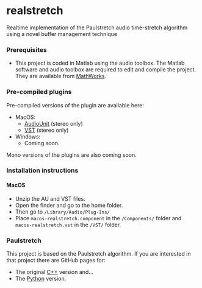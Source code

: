 # realstretch
Realtime implementation of the Paulstretch audio time-stretch algorithm using a novel buffer management technique

### Prerequisites
* This project is coded in Matlab using the audio toolbox.
The Matlab software and audio toolbox are required to edit and compile the project.
They are available from [MathWorks](https://www.mathworks.com/products/matlab.html).

### Pre-compiled plugins
Pre-compiled versions of the plugin are available here:
* MacOS:
  * [AudioUnit](https://github.com/malloyca/realstretch/releases/download/v0.1.2/macos-realstretch.component.zip) (stereo only)
  * [VST](https://github.com/malloyca/realstretch/releases/download/v0.1.2/macos-realstretch.vst.zip) (stereo only)
* Windows:
  * Coming soon.

Mono versions of the plugins are also coming soon.

### Installation instructions
#### MacOS
- Unzip the AU and VST files.
- Open the finder and go to the home folder.
- Then go to <code>/Library/Audio/Plug-Ins/</code>
- Place <code>macos-realstretch.component</code> in the <code>/Components/</code> folder and <code>macos-realstretch.vst</code> in the <code>/VST/</code> folder.

### Paulstretch
This project is based on the Paulstretch algorithm.
If you are interested in that project there are GitHub pages for:
* The original [C++](https://github.com/paulnasca/paulstretch_cpp) version and...
* The [Python](https://github.com/paulnasca/paulstretch_python) version.
